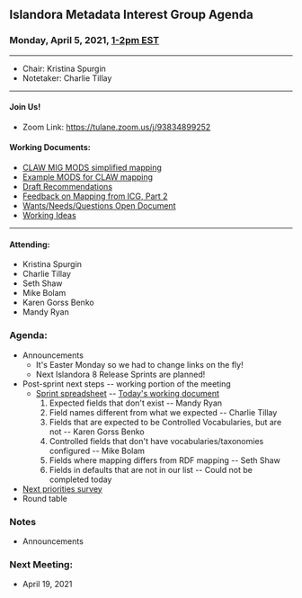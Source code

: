 ## Islandora Metadata Interest Group Agenda
### Monday, April 5, 2021, [1-2pm EST](http://www.thetimezoneconverter.com/?t=1%20pm&tz=Toronto&)

---
* Chair: Kristina Spurgin
* Notetaker: Charlie Tillay
---

#### Join Us!
* Zoom Link: https://tulane.zoom.us/j/93834899252

#### Working Documents:
* [CLAW MIG MODS simplified mapping](https://docs.google.com/spreadsheets/d/18u2qFJ014IIxlVpM3JXfDEFccwBZcoFsjbBGpvL0jJI/edit#gid=0)
* [Example MODS for CLAW mapping](https://docs.google.com/spreadsheets/d/1C2Xie7HUDSgRT5v4ldoJvlNdoXz2GHAPvL3PE3TOKW8/edit#gid=1829081124)
* [Draft Recommendations](https://docs.google.com/document/d/15qSO9YcALtYSqd6CUuGx0t8FwUJ5pPwVPz0PA5rU898/edit#heading=h.f9r6knw0rjvu)
* [Feedback on Mapping from ICG, Part 2](https://docs.google.com/document/d/11OpqMMCXM1TFXgsr4yyTQ_cH9DabnD31p7JnuTRQl28/edit?invite=CMWvruEI&ts=5e66437f)
* [Wants/Needs/Questions Open Document](https://docs.google.com/document/d/12Kpb6826TNPzzMuyPS0sESa9TLnmljQmeioWbaPeEdA/edit)
* [Working Ideas](https://github.com/islandora-interest-groups/Islandora-Metadata-Interest-Group/blob/main/working_docs/ideas_and_topics.md)

---

#### Attending:
* Kristina Spurgin
* Charlie Tillay
* Seth Shaw
* Mike Bolam
* Karen Gorss Benko
* Mandy Ryan


### Agenda:
* Announcements
  * It's Easter Monday so we had to change links on the fly!
  * Next Islandora 8 Release Sprints are planned!
* Post-sprint next steps -- working portion of the meeting 
  * [Sprint spreadsheet](https://docs.google.com/spreadsheets/d/1-L_eAaNBvnVWb05HFrnNHKM6Bn2ULDKxurB9ZXRYCpU/edit#gid=0) -- [Today's working document](https://docs.google.com/document/d/18XChGOCWm_bT_S-UsfOl8l9xnsioF-L8sdsBXMQcqXU/edit?usp=sharing)
	1. Expected fields that don't exist -- Mandy Ryan
	1. Field names different from what we expected -- Charlie Tillay
	1. Fields that are expected to be Controlled Vocabularies, but are not -- Karen Gorss Benko
	1. Controlled fields that don't have vocabularies/taxonomies configured -- Mike Bolam
	1. Fields where mapping differs from RDF mapping -- Seth Shaw
	1. Fields in defaults that are not in our list -- Could not be completed today
* [Next priorities survey](http://tulane.co1.qualtrics.com/jfe/form/SV_81UgQY4T4bomjEq)
* Round table 



### Notes
* Announcements
 
	
	

    
### Next Meeting:
* April 19, 2021
